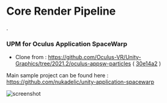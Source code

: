 # Core Render Pipeline

.
### UPM for Oculus Application SpaceWarp
  
  
* Clone from : https://github.com/Oculus-VR/Unity-Graphics/tree/2021.2/oculus-appsw-particles ( [30e14a2](https://github.com/Oculus-VR/Unity-Graphics/tree/30e14a2ca18f7c4c9903767895c1ca15d1af6c76) ) 
  
  
Main sample project can be found here : https://github.com/nukadelic/unity-application-spacewarp  
  
![screenshot](https://raw.githubusercontent.com/nukadelic/unity-application-spacewarp/master/Img/screenshot.png)
